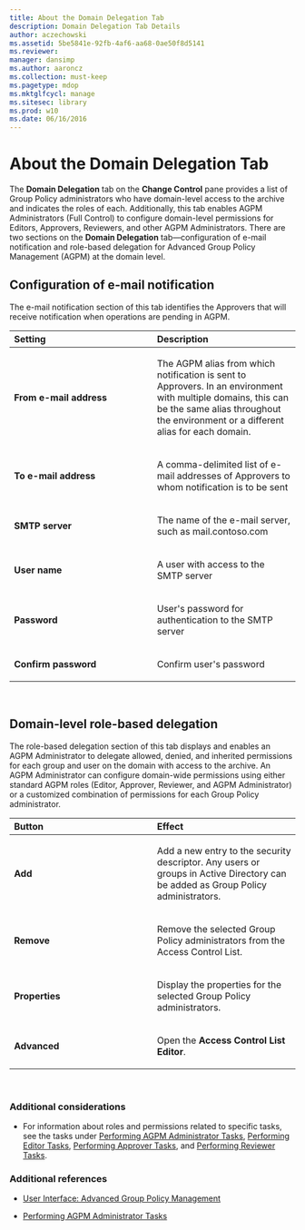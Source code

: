 ```yaml
---
title: About the Domain Delegation Tab
description: Domain Delegation Tab Details
author: aczechowski
ms.assetid: 5be5841e-92fb-4af6-aa68-0ae50f8d5141
ms.reviewer: 
manager: dansimp
ms.author: aaroncz
ms.collection: must-keep
ms.pagetype: mdop
ms.mktglfcycl: manage
ms.sitesec: library
ms.prod: w10
ms.date: 06/16/2016
---
```



# About the Domain Delegation Tab


The **Domain Delegation** tab on the **Change Control** pane provides a list of Group Policy administrators who have domain-level access to the archive and indicates the roles of each. Additionally, this tab enables AGPM Administrators (Full Control) to configure domain-level permissions for Editors, Approvers, Reviewers, and other AGPM Administrators. There are two sections on the **Domain Delegation** tab—configuration of e-mail notification and role-based delegation for Advanced Group Policy Management (AGPM) at the domain level.

## Configuration of e-mail notification


The e-mail notification section of this tab identifies the Approvers that will receive notification when operations are pending in AGPM.

<table>
<colgroup>
<col width="50%" />
<col width="50%" />
</colgroup>
<thead>
<tr class="header">
<th align="left">Setting</th>
<th align="left">Description</th>
</tr>
</thead>
<tbody>
<tr class="odd">
<td align="left"><p><strong>From e-mail address</strong></p></td>
<td align="left"><p>The AGPM alias from which notification is sent to Approvers. In an environment with multiple domains, this can be the same alias throughout the environment or a different alias for each domain.</p></td>
</tr>
<tr class="even">
<td align="left"><p><strong>To e-mail address</strong></p></td>
<td align="left"><p>A comma-delimited list of e-mail addresses of Approvers to whom notification is to be sent</p></td>
</tr>
<tr class="odd">
<td align="left"><p><strong>SMTP server</strong></p></td>
<td align="left"><p>The name of the e-mail server, such as mail.contoso.com</p></td>
</tr>
<tr class="even">
<td align="left"><p><strong>User name</strong></p></td>
<td align="left"><p>A user with access to the SMTP server</p></td>
</tr>
<tr class="odd">
<td align="left"><p><strong>Password</strong></p></td>
<td align="left"><p>User's password for authentication to the SMTP server</p></td>
</tr>
<tr class="even">
<td align="left"><p><strong>Confirm password</strong></p></td>
<td align="left"><p>Confirm user's password</p></td>
</tr>
</tbody>
</table>

 

## Domain-level role-based delegation


The role-based delegation section of this tab displays and enables an AGPM Administrator to delegate allowed, denied, and inherited permissions for each group and user on the domain with access to the archive. An AGPM Administrator can configure domain-wide permissions using either standard AGPM roles (Editor, Approver, Reviewer, and AGPM Administrator) or a customized combination of permissions for each Group Policy administrator.

<table>
<colgroup>
<col width="50%" />
<col width="50%" />
</colgroup>
<thead>
<tr class="header">
<th align="left">Button</th>
<th align="left">Effect</th>
</tr>
</thead>
<tbody>
<tr class="odd">
<td align="left"><p><strong>Add</strong></p></td>
<td align="left"><p>Add a new entry to the security descriptor. Any users or groups in Active Directory can be added as Group Policy administrators.</p></td>
</tr>
<tr class="even">
<td align="left"><p><strong>Remove</strong></p></td>
<td align="left"><p>Remove the selected Group Policy administrators from the Access Control List.</p></td>
</tr>
<tr class="odd">
<td align="left"><p><strong>Properties</strong></p></td>
<td align="left"><p>Display the properties for the selected Group Policy administrators.</p></td>
</tr>
<tr class="even">
<td align="left"><p><strong>Advanced</strong></p></td>
<td align="left"><p>Open the <strong>Access Control List Editor</strong>.</p></td>
</tr>
</tbody>
</table>

 

### Additional considerations

-   For information about roles and permissions related to specific tasks, see the tasks under [Performing AGPM Administrator Tasks](performing-agpm-administrator-tasks-agpm40.md), [Performing Editor Tasks](performing-editor-tasks-agpm40.md), [Performing Approver Tasks](performing-approver-tasks-agpm40.md), and [Performing Reviewer Tasks](performing-reviewer-tasks-agpm40.md).

### Additional references

-   [User Interface: Advanced Group Policy Management](user-interface-advanced-group-policy-management-agpm40.md)

-   [Performing AGPM Administrator Tasks](performing-agpm-administrator-tasks-agpm40.md)

 

 





